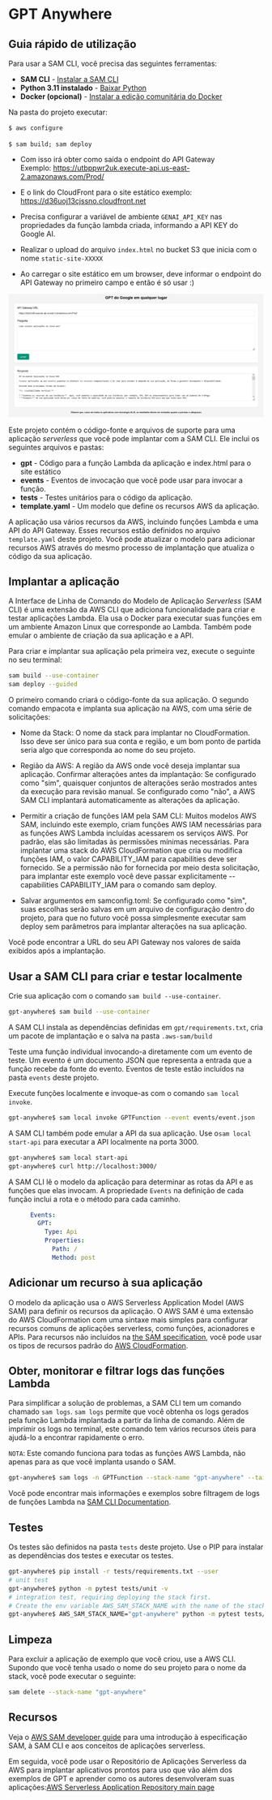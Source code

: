# GPT Anywhere

## Guia rápido de utilização

Para usar a SAM CLI, você precisa das seguintes ferramentas:

* **SAM CLI** - [Instalar a SAM CLI](https://docs.aws.amazon.com/serverless-application-model/latest/developerguide/serverless-sam-cli-install.html)
* **Python 3.11 instalado** - [Baixar Python](https://www.python.org/downloads/)
* **Docker (opcional)** - [Instalar a edição comunitária do Docker](https://hub.docker.com/search/?type=edition&offering=community)

Na pasta do projeto executar:

```
$ aws configure

$ sam build; sam deploy
```

* Com isso irá obter como saída o endpoint do API Gateway  
Exemplo: https://utbppwr2uk.execute-api.us-east-2.amazonaws.com/Prod/

* E o link do CloudFront para o site estático exemplo: https://d36uoj13cjssno.cloudfront.net

* Precisa configurar a variável de ambiente `GENAI_API_KEY` nas propriedades da função lambda criada, informando a API KEY do Google AI.

* Realizar o upload do arquivo `index.html` no bucket S3 que inicia com o nome `static-site-XXXXX`

* Ao carregar o site estático em um browser, deve informar o endpoint do API Gateway no primeiro campo e então é só usar :)

![gpt](front.PNG)


Este projeto contém o código-fonte e arquivos de suporte para uma aplicação *serverless* que você pode implantar com a SAM CLI. Ele inclui os seguintes arquivos e pastas:

- **gpt** - Código para a função Lambda da aplicação e index.html para o site estático
- **events** - Eventos de invocação que você pode usar para invocar a função.
- **tests** - Testes unitários para o código da aplicação.
- **template.yaml** - Um modelo que define os recursos AWS da aplicação.

A aplicação usa vários recursos da AWS, incluindo funções Lambda e uma API do API Gateway. Esses recursos estão definidos no arquivo `template.yaml` deste projeto. Você pode atualizar o modelo para adicionar recursos AWS através do mesmo processo de implantação que atualiza o código da sua aplicação.

## Implantar a aplicação

A Interface de Linha de Comando do Modelo de Aplicação *Serverless* (SAM CLI) é uma extensão da AWS CLI que adiciona funcionalidade para criar e testar aplicações Lambda. Ela usa o Docker para executar suas funções em um ambiente Amazon Linux que corresponde ao Lambda. Também pode emular o ambiente de criação da sua aplicação e a API.



Para criar e implantar sua aplicação pela primeira vez, execute o seguinte no seu terminal:

```bash
sam build --use-container
sam deploy --guided
```

O primeiro comando criará o código-fonte da sua aplicação. O segundo comando empacota e implanta sua aplicação na AWS, com uma série de solicitações:

* Nome da Stack: O nome da stack para implantar no CloudFormation. Isso deve ser único para sua conta e região, e um bom ponto de partida seria algo que corresponda ao nome do seu projeto.

* Região da AWS: A região da AWS onde você deseja implantar sua aplicação.
Confirmar alterações antes da implantação: Se configurado como "sim", quaisquer conjuntos de alterações serão mostrados antes da execução para revisão manual. Se configurado como "não", a AWS SAM CLI implantará automaticamente as alterações da aplicação.

* Permitir a criação de funções IAM pela SAM CLI: Muitos modelos AWS SAM, incluindo este exemplo, criam funções AWS IAM necessárias para as funções AWS Lambda incluídas acessarem os serviços AWS. Por padrão, elas são limitadas às permissões mínimas necessárias. Para implantar uma stack do AWS CloudFormation que cria ou modifica funções IAM, o valor CAPABILITY_IAM para capabilities deve ser fornecido. Se a permissão não for fornecida por meio desta solicitação, para implantar este exemplo você deve passar explicitamente --capabilities CAPABILITY_IAM para o comando sam deploy.

* Salvar argumentos em samconfig.toml: Se configurado como "sim", suas escolhas serão salvas em um arquivo de configuração dentro do projeto, para que no futuro você possa simplesmente executar sam deploy sem parâmetros para implantar alterações na sua aplicação.

Você pode encontrar a URL do seu API Gateway nos valores de saída exibidos após a implantação.

## Usar a SAM CLI para criar e testar localmente
Crie sua aplicação com o comando `sam build --use-container`.


```bash
gpt-anywhere$ sam build --use-container
```

A SAM CLI instala as dependências definidas em `gpt/requirements.txt`, cria um pacote de implantação e o salva na pasta `.aws-sam/build`

Teste uma função individual invocando-a diretamente com um evento de teste. Um evento é um documento JSON que representa a entrada que a função recebe da fonte do evento. Eventos de teste estão incluídos na pasta `events` deste projeto.

Execute funções localmente e invoque-as com o comando `sam local invoke`.



```bash
gpt-anywhere$ sam local invoke GPTFunction --event events/event.json
```
A SAM CLI também pode emular a API da sua aplicação. Use o`sam local start-api` para executar a API localmente na porta 3000.

```bash
gpt-anywhere$ sam local start-api
gpt-anywhere$ curl http://localhost:3000/
```

A SAM CLI lê o modelo da aplicação para determinar as rotas da API e as funções que elas invocam. A propriedade `Events` na definição de cada função inclui a rota e o método para cada caminho.


```yaml
      Events:
        GPT:
          Type: Api
          Properties:
            Path: /
            Method: post
```

## Adicionar um recurso à sua aplicação
O modelo da aplicação usa o AWS Serverless Application Model (AWS SAM) para definir os recursos da aplicação. O AWS SAM é uma extensão do AWS CloudFormation com uma sintaxe mais simples para configurar recursos comuns de aplicações serverless, como funções, acionadores e APIs. Para recursos não incluídos na  [the SAM specification](https://github.com/awslabs/serverless-application-model/blob/master/versions/2016-10-31.md), você pode usar os tipos de recursos padrão do [AWS CloudFormation](https://docs.aws.amazon.com/AWSCloudFormation/latest/UserGuide/aws-template-resource-type-ref.html).



## Obter, monitorar e filtrar logs das funções Lambda
Para simplificar a solução de problemas, a SAM CLI tem um comando chamado `sam logs`. `sam logs` permite que você obtenha os logs gerados pela função Lambda implantada a partir da linha de comando. Além de imprimir os logs no terminal, este comando tem vários recursos úteis para ajudá-lo a encontrar rapidamente o erro.

`NOTA`: Este comando funciona para todas as funções AWS Lambda, não apenas para as que você implanta usando o SAM.


```bash
gpt-anywhere$ sam logs -n GPTFunction --stack-name "gpt-anywhere" --tail
```

Você pode encontrar mais informações e exemplos sobre filtragem de logs de funções Lambda na [SAM CLI Documentation](https://docs.aws.amazon.com/serverless-application-model/latest/developerguide/serverless-sam-cli-logging.html).

## Testes
Os testes são definidos na pasta `tests` deste projeto. Use o PIP para instalar as dependências dos testes e executar os testes.


```bash
gpt-anywhere$ pip install -r tests/requirements.txt --user
# unit test
gpt-anywhere$ python -m pytest tests/unit -v
# integration test, requiring deploying the stack first.
# Create the env variable AWS_SAM_STACK_NAME with the name of the stack we are testing
gpt-anywhere$ AWS_SAM_STACK_NAME="gpt-anywhere" python -m pytest tests/integration -v
```

## Limpeza
Para excluir a aplicação de exemplo que você criou, use a AWS CLI. Supondo que você tenha usado o nome do seu projeto para o nome da stack, você pode executar o seguinte:

```bash
sam delete --stack-name "gpt-anywhere"
```

## Recursos
Veja o [AWS SAM developer guide](https://docs.aws.amazon.com/serverless-application-model/latest/developerguide/what-is-sam.html) para uma introdução à especificação SAM, à SAM CLI e aos conceitos de aplicações serverless.

Em seguida, você pode usar o Repositório de Aplicações Serverless da AWS para implantar aplicativos prontos para uso que vão além dos exemplos de GPT e aprender como os autores desenvolveram suas aplicações:[AWS Serverless Application Repository main page](https://aws.amazon.com/serverless/serverlessrepo/)

